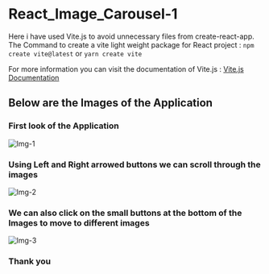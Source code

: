 # React_Image_Carousel-1 

Here i have used Vite.js to avoid unnecessary files from create-react-app. 
The Command to create a vite light weight package for React project :
```npm create vite@latest```
           or
```yarn create vite```

For more information you can visit the documentation of Vite.js : 
[Vite.js Documentation](https://vitejs.dev/guide/)

## Below are the Images of the Application

### First look of the Application
![Img-1](https://user-images.githubusercontent.com/62844406/228502362-b6a59c7b-d1ca-4d82-b9d1-ad1102369e9f.jpg)

### Using Left and Right arrowed buttons we can scroll through the images
![Img-2](https://user-images.githubusercontent.com/62844406/228502505-e0f81927-e55c-4711-92e7-4437b71c9dfd.jpg)

### We can also click on the small buttons at the bottom of the Images to move to different images
![Img-3](https://user-images.githubusercontent.com/62844406/228502667-8ad05d24-fa54-4d70-bd37-5658a5478c56.jpg)

### Thank you
